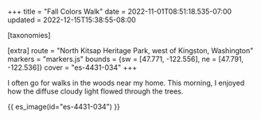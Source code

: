 +++
title = "Fall Colors Walk"
date = 2022-11-01T08:51:18.535-07:00
updated = 2022-12-15T15:38:55-08:00

[taxonomies]

[extra]
route = "North Kitsap Heritage Park, west of Kingston, Washington"
markers = "markers.js"
bounds = {sw = [47.771, -122.556], ne = [47.791, -122.536]}
cover = "es-4431-034"
+++

I often go for walks in the woods near my home. This morning, I enjoyed how the diffuse cloudy light flowed through the trees.

<!-- more -->

{{ es_image(id="es-4431-034") }}
